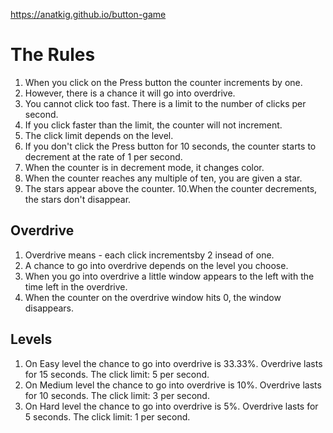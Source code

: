 https://anatkig.github.io/button-game

# The Rules

1. When you click on the Press button the counter increments by one.
2. However, there is a chance it will go into overdrive.
3. You cannot click too fast. There is a limit to the number of clicks per second.
4. If you click faster than the limit, the counter will not increment.
5. The click limit depends on the level.
6. If you don't click the Press button for 10 seconds, the counter starts to decrement at the rate of 1 per second.
7. When the counter is in decrement mode, it changes color.
8. When the counter reaches any multiple of ten, you are given a star.
9. The stars appear above the counter.
10.When the counter decrements, the stars don't disappear.

## Overdrive
1. Overdrive means - each click  incrementsby 2  insead of one.
2. A chance to go into overdrive depends on the level you choose.
3. When you go into overdrive a little window appears to the left with the time left in the overdrive.
4. When the counter on the overdrive window hits 0, the window disappears.

## Levels
1. On Easy level the chance to go into overdrive is 33.33%. Overdrive lasts for 15 seconds. The click limit: 5 per second.
2. On Medium level the chance to go into overdrive is 10%. Overdrive lasts for 10 seconds. The click limit: 3 per second.
3. On Hard level the chance to go into overdrive is 5%. Overdrive lasts for 5 seconds. The click limit: 1 per second.

